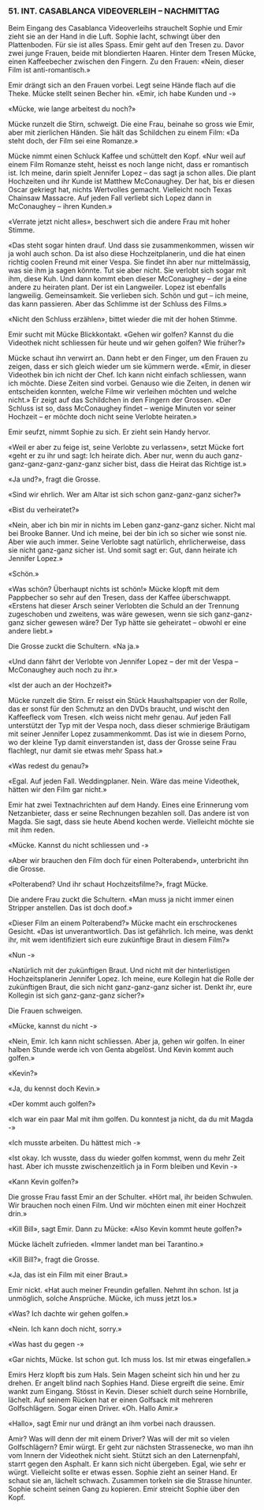 ### 51. INT. CASABLANCA VIDEOVERLEIH – NACHMITTAG

Beim Eingang des Casablanca Videoverleihs strauchelt Sophie und Emir zieht sie an der Hand in die Luft. Sophie lacht, schwingt über den Plattenboden. Für sie ist alles Spass. Emir geht auf den Tresen zu. Davor zwei junge Frauen, beide mit blondierten Haaren. Hinter dem Tresen Mücke, einen Kaffeebecher zwischen den Fingern. Zu den Frauen: «Nein, dieser Film ist anti-romantisch.»

Emir drängt sich an den Frauen vorbei. Legt seine Hände flach auf die Theke. Mücke stellt seinen Becher hin. «Emir, ich habe Kunden und -»

«Mücke, wie lange arbeitest du noch?»

Mücke runzelt die Stirn, schweigt. Die eine Frau, beinahe so gross wie Emir, aber mit zierlichen Händen. Sie hält das Schildchen zu einem Film: «Da steht doch, der Film sei eine Romanze.»

Mücke nimmt einen Schluck Kaffee und schüttelt den Kopf. «Nur weil auf einem Film Romanze steht, heisst es noch lange nicht, dass er romantisch ist. Ich meine, darin spielt Jennifer Lopez – das sagt ja schon alles. Die plant Hochzeiten und ihr Kunde ist Matthew McConaughey. Der hat, bis er diesen Oscar gekriegt hat, nichts Wertvolles gemacht. Vielleicht noch Texas Chainsaw Massacre. Auf jeden Fall verliebt sich Lopez dann in McConaughey – ihren Kunden.»

«Verrate jetzt nicht alles», beschwert sich die andere Frau mit hoher Stimme.

«Das steht sogar hinten drauf. Und dass sie zusammenkommen, wissen wir ja wohl auch schon. Da ist also diese Hochzeitplanerin, und die hat einen richtig coolen Freund mit einer Vespa. Sie findet ihn aber nur mittelmässig, was sie ihm ja sagen könnte. Tut sie aber nicht. Sie verlobt sich sogar mit ihm, diese Kuh. Und dann kommt eben dieser McConaughey – der ja eine andere zu heiraten plant. Der ist ein Langweiler. Lopez ist ebenfalls langweilig. Gemeinsamkeit. Sie verlieben sich. Schön und gut – ich meine, das kann passieren. Aber das Schlimme ist der Schluss des Films.»

«Nicht den Schluss erzählen», bittet wieder die mit der hohen Stimme.

Emir sucht mit Mücke Blickkontakt. «Gehen wir golfen? Kannst du die Videothek nicht schliessen für heute und wir gehen golfen? Wie früher?»

Mücke schaut ihn verwirrt an. Dann hebt er den Finger, um den Frauen zu zeigen, dass er sich gleich wieder um sie kümmern werde. «Emir, in dieser Videothek bin ich nicht der Chef. Ich kann nicht einfach schliessen, wann ich möchte. Diese Zeiten sind vorbei. Genauso wie die Zeiten, in denen wir entscheiden konnten, welche Filme wir verleihen möchten und welche nicht.» Er zeigt auf das Schildchen in den Fingern der Grossen. «Der Schluss ist so, dass McConaughey findet – wenige Minuten vor seiner Hochzeit – er möchte doch nicht seine Verlobte heiraten.»

Emir seufzt, nimmt Sophie zu sich. Er zieht sein Handy hervor.

«Weil er aber zu feige ist, seine Verlobte zu verlassen», setzt Mücke fort «geht er zu ihr und sagt: Ich heirate dich. Aber nur, wenn du auch ganz-ganz-ganz-ganz-ganz-ganz sicher bist, dass die Heirat das Richtige ist.»

«Ja und?», fragt die Grosse.

«Sind wir ehrlich. Wer am Altar ist sich schon ganz-ganz-ganz sicher?»

«Bist du verheiratet?»

«Nein, aber ich bin mir in nichts im Leben ganz-ganz-ganz sicher. Nicht mal bei Brooke Banner. Und ich meine, bei der bin ich so sicher wie sonst nie. Aber wie auch immer. Seine Verlobte sagt natürlich, ehrlicherweise, dass sie nicht ganz-ganz sicher ist. Und somit sagt er: Gut, dann heirate ich Jennifer Lopez.»

«Schön.»

«Was schön? Überhaupt nichts ist schön!» Mücke klopft mit dem Pappbecher so sehr auf den Tresen, dass der Kaffee überschwappt. «Erstens hat dieser Arsch seiner Verlobten die Schuld an der Trennung zugeschoben und zweitens, was wäre gewesen, wenn sie sich ganz-ganz-ganz sicher gewesen wäre? Der Typ hätte sie geheiratet – obwohl er eine andere liebt.»

Die Grosse zuckt die Schultern. «Na ja.»

«Und dann fährt der Verlobte von Jennifer Lopez – der mit der Vespa – McConaughey auch noch zu ihr.»

«Ist der auch an der Hochzeit?»

Mücke runzelt die Stirn. Er reisst ein Stück Haushaltspapier von der Rolle, das er sonst für den Schmutz an den DVDs braucht, und wischt den Kaffeefleck vom Tresen. «Ich weiss nicht mehr genau. Auf jeden Fall unterstützt der Typ mit der Vespa noch, dass dieser schmierige Bräutigam mit seiner Jennifer Lopez zusammenkommt. Das ist wie in diesem Porno, wo der kleine Typ damit einverstanden ist, dass der Grosse seine Frau flachlegt, nur damit sie etwas mehr Spass hat.»

«Was redest du genau?»

«Egal. Auf jeden Fall. Weddingplaner. Nein. Wäre das meine Videothek, hätten wir den Film gar nicht.»

Emir hat zwei Textnachrichten auf dem Handy. Eines eine Erinnerung vom Netzanbieter, dass er seine Rechnungen bezahlen soll. Das andere ist von Magda. Sie sagt, dass sie heute Abend kochen werde. Vielleicht möchte sie mit ihm reden.

«Mücke. Kannst du nicht schliessen und -»

«Aber wir brauchen den Film doch für einen Polterabend», unterbricht ihn die Grosse.

«Polterabend? Und ihr schaut Hochzeitsfilme?», fragt Mücke.

Die andere Frau zuckt die Schultern. «Man muss ja nicht immer einen Stripper anstellen. Das ist doch doof.»

«Dieser Film an einem Polterabend?» Mücke macht ein erschrockenes Gesicht. «Das ist unverantwortlich. Das ist gefährlich. Ich meine, was denkt ihr, mit wem identifiziert sich eure zukünftige Braut in diesem Film?»

«Nun -»

«Natürlich mit der zukünftigen Braut. Und nicht mit der hinterlistigen Hochzeitsplanerin Jennifer Lopez. Ich meine, eure Kollegin hat die Rolle der zukünftigen Braut, die sich nicht ganz-ganz-ganz sicher ist. Denkt ihr, eure Kollegin ist sich ganz-ganz-ganz sicher?»

Die Frauen schweigen.

«Mücke, kannst du nicht -»

«Nein, Emir. Ich kann nicht schliessen. Aber ja, gehen wir golfen. In einer halben Stunde werde ich von Genta abgelöst. Und Kevin kommt auch golfen.»

«Kevin?»

«Ja, du kennst doch Kevin.»

«Der kommt auch golfen?»

«Ich war ein paar Mal mit ihm golfen. Du konntest ja nicht, da du mit Magda -»

«Ich musste arbeiten. Du hättest mich -»

«Ist okay. Ich wusste, dass du wieder golfen kommst, wenn du mehr Zeit hast. Aber ich musste zwischenzeitlich ja in Form bleiben und Kevin -»

«Kann Kevin golfen?»

Die grosse Frau fasst Emir an der Schulter. «Hört mal, ihr beiden Schwulen. Wir brauchen noch einen Film. Und wir möchten einen mit einer Hochzeit drin.»

«Kill Bill», sagt Emir. Dann zu Mücke: «Also Kevin kommt heute golfen?» 

Mücke lächelt zufrieden. «Immer landet man bei Tarantino.»

«Kill Bill?», fragt die Grosse.

«Ja, das ist ein Film mit einer Braut.»

Emir nickt. «Hat auch meiner Freundin gefallen. Nehmt ihn schon. Ist ja unmöglich, solche Ansprüche. Mücke, ich muss jetzt los.»

«Was? Ich dachte wir gehen golfen.»

«Nein. Ich kann doch nicht, sorry.»

«Was hast du gegen -»

«Gar nichts, Mücke. Ist schon gut. Ich muss los. Ist mir etwas eingefallen.»

Emirs Herz klopft bis zum Hals. Sein Magen scheint sich hin und her zu drehen. Er angelt blind nach Sophies Hand. Diese ergreift die seine. Emir wankt zum Eingang. Stösst in Kevin. Dieser schielt durch seine Hornbrille, lächelt. Auf seinem Rücken hat er einen Golfsack mit mehreren Golfschlägern. Sogar einen Driver. «Oh. Hallo Amir.»

«Hallo», sagt Emir nur und drängt an ihm vorbei nach draussen.

Amir? Was will denn der mit einem Driver? Was will der mit so vielen Golfschlägern? Emir würgt. Er geht zur nächsten Strassenecke, wo man ihn vom Innern der Videothek nicht sieht. Stützt sich an den Laternenpfahl, starrt gegen den Asphalt. Er kann sich nicht übergeben. Egal, wie sehr er würgt. Vielleicht sollte er etwas essen. Sophie zieht an seiner Hand. Er schaut sie an, lächelt schwach. Zusammen torkeln sie die Strasse hinunter. Sophie scheint seinen Gang zu kopieren. Emir streicht Sophie über den Kopf.

